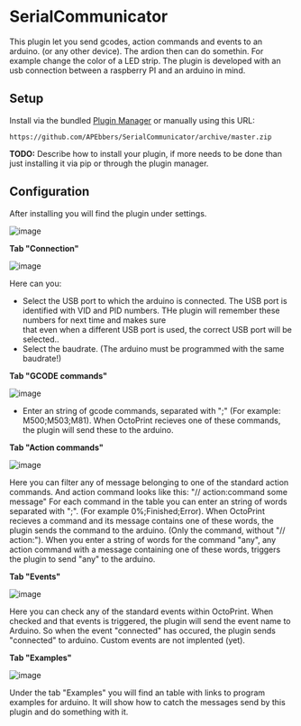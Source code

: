 # SerialCommunicator

This plugin let you send gcodes, action commands and events to an arduino. (or any other device). The ardion then can do somethin. For example change the color of a LED strip.
The plugin is developed with an usb connection between a raspberry PI and an arduino in mind.

## Setup

Install via the bundled [Plugin Manager](https://docs.octoprint.org/en/master/bundledplugins/pluginmanager.html)
or manually using this URL:

    https://github.com/APEbbers/SerialCommunicator/archive/master.zip

**TODO:** Describe how to install your plugin, if more needs to be done than just installing it via pip or through
the plugin manager.

## Configuration

After installing you will find the plugin under settings. 

![image](https://user-images.githubusercontent.com/10145631/149211063-4a215578-751f-4ce7-86d8-3f96cb8daa2b.png)


**Tab "Connection"**

![image](https://user-images.githubusercontent.com/10145631/149211146-05340218-3b55-437a-a883-88208128c27f.png)

Here can you:
- Select the USB port to which the arduino is connected. The USB port is identified with VID and PID numbers. THe plugin will remember these numbers for next time and makes sure   
  that even when a different USB port is used, the correct USB port will be selected..
- Select the baudrate. (The arduino must be programmed with the same baudrate!)


**Tab "GCODE commands"**

![image](https://user-images.githubusercontent.com/10145631/149211184-47827413-e2b9-450a-abeb-9bee31f2c993.png)

- Enter an string of gcode commands, separated with ";" (For example: M500;M503;M81). When OctoPrint recieves one of these commands, the plugin will send these to the arduino.


**Tab "Action commands"**

![image](https://user-images.githubusercontent.com/10145631/149213259-ee1d68e7-61dd-4ded-b248-976cba8bfed4.png)

Here you can filter any of message belonging to one of the standard action commands. And action command looks like this: "// action:command some message"
For each command in the table you can enter an string of words separated with ";". (For example 0%;Finished;Error). When OctoPrint recieves a command and its message contains one of these words, the plugin sends the command to the arduino. (Only the command, without "// action:").
When you enter a string of words for the command "any", any action command with a message containing one of these words, triggers the plugin to send "any" to the arduino.


**Tab "Events"**

![image](https://user-images.githubusercontent.com/10145631/149213314-c6467c32-e6d5-452c-a7e5-555fbff1bb57.png)

Here you can check any of the standard events within OctoPrint. When checked and that events is triggered, the plugin will send the event name to Arduino. So when the event "connected" has occured, the plugin sends "connected" to arduino. Custom events are not implented (yet).


**Tab "Examples"**

![image](https://user-images.githubusercontent.com/10145631/149213882-e08d4a90-f8a0-4971-9ac5-232862cc482b.png)

Under the tab "Examples" you will find an table with links to program examples for arduino. 
It will show how to catch the messages send by this plugin and do something with it.


